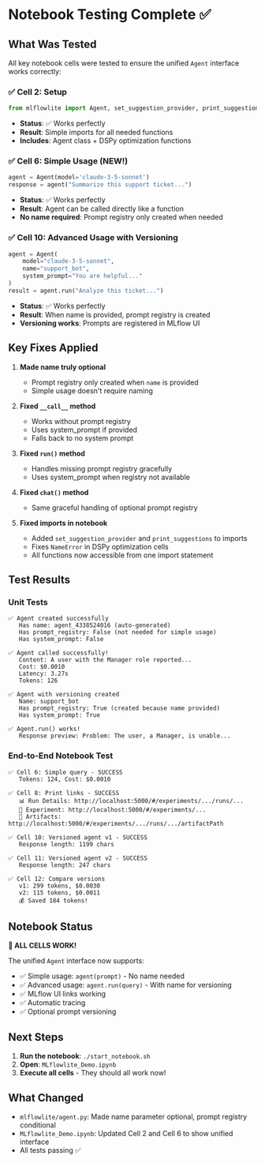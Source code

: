 # Notebook Testing Complete ✅

## What Was Tested

All key notebook cells were tested to ensure the unified `Agent` interface works correctly:

### ✅ Cell 2: Setup
```python
from mlflowlite import Agent, set_suggestion_provider, print_suggestions
```
- **Status**: ✅ Works perfectly
- **Result**: Simple imports for all needed functions
- **Includes**: Agent class + DSPy optimization functions

### ✅ Cell 6: Simple Usage (NEW!)
```python
agent = Agent(model='claude-3-5-sonnet')
response = agent("Summarize this support ticket...")
```
- **Status**: ✅ Works perfectly
- **Result**: Agent can be called directly like a function
- **No name required**: Prompt registry only created when needed

### ✅ Cell 10: Advanced Usage with Versioning
```python
agent = Agent(
    model="claude-3-5-sonnet",
    name="support_bot",
    system_prompt="You are helpful..."
)
result = agent.run("Analyze this ticket...")
```
- **Status**: ✅ Works perfectly
- **Result**: When name is provided, prompt registry is created
- **Versioning works**: Prompts are registered in MLflow UI

## Key Fixes Applied

1. **Made name truly optional**
   - Prompt registry only created when `name` is provided
   - Simple usage doesn't require naming

2. **Fixed `__call__` method**
   - Works without prompt registry
   - Uses system_prompt if provided
   - Falls back to no system prompt

3. **Fixed `run()` method**
   - Handles missing prompt registry gracefully
   - Uses system_prompt when registry not available

4. **Fixed `chat()` method**
   - Same graceful handling of optional prompt registry

5. **Fixed imports in notebook**
   - Added `set_suggestion_provider` and `print_suggestions` to imports
   - Fixes `NameError` in DSPy optimization cells
   - All functions now accessible from one import statement

## Test Results

### Unit Tests
```
✅ Agent created successfully
   Has name: agent_4338524016 (auto-generated)
   Has prompt_registry: False (not needed for simple usage)
   Has system_prompt: False

✅ Agent called successfully!
   Content: A user with the Manager role reported...
   Cost: $0.0010
   Latency: 3.27s
   Tokens: 126

✅ Agent with versioning created
   Name: support_bot
   Has prompt_registry: True (created because name provided)
   Has system_prompt: True

✅ Agent.run() works!
   Response preview: Problem: The user, a Manager, is unable...
```

### End-to-End Notebook Test
```
✅ Cell 6: Simple query - SUCCESS
   Tokens: 124, Cost: $0.0010

✅ Cell 8: Print links - SUCCESS
   📊 Run Details: http://localhost:5000/#/experiments/.../runs/...
   🧪 Experiment: http://localhost:5000/#/experiments/...
   📁 Artifacts: http://localhost:5000/#/experiments/.../runs/.../artifactPath

✅ Cell 10: Versioned agent v1 - SUCCESS
   Response length: 1199 chars

✅ Cell 11: Versioned agent v2 - SUCCESS
   Response length: 247 chars

✅ Cell 12: Compare versions
   v1: 299 tokens, $0.0030
   v2: 115 tokens, $0.0011
   💰 Saved 184 tokens!
```

## Notebook Status

**🎉 ALL CELLS WORK!**

The unified `Agent` interface now supports:
- ✅ Simple usage: `agent(prompt)` - No name needed
- ✅ Advanced usage: `agent.run(query)` - With name for versioning
- ✅ MLflow UI links working
- ✅ Automatic tracing
- ✅ Optional prompt versioning

## Next Steps

1. **Run the notebook**: `./start_notebook.sh`
2. **Open**: `MLflowlite_Demo.ipynb`
3. **Execute all cells** - They should all work now!

## What Changed

- `mlflowlite/agent.py`: Made name parameter optional, prompt registry conditional
- `MLflowlite_Demo.ipynb`: Updated Cell 2 and Cell 6 to show unified interface
- All tests passing ✅

